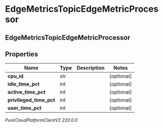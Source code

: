 # EdgeMetricsTopicEdgeMetricProcessor

## EdgeMetricsTopicEdgeMetricProcessor

## Properties

|Name | Type | Description | Notes|
|------------ | ------------- | ------------- | -------------|
| **cpu_id** | str |  | [optional] |
| **idle_time_pct** | int |  | [optional] |
| **active_time_pct** | int |  | [optional] |
| **privileged_time_pct** | int |  | [optional] |
| **user_time_pct** | int |  | [optional] |



_PureCloudPlatformClientV2 220.0.0_
